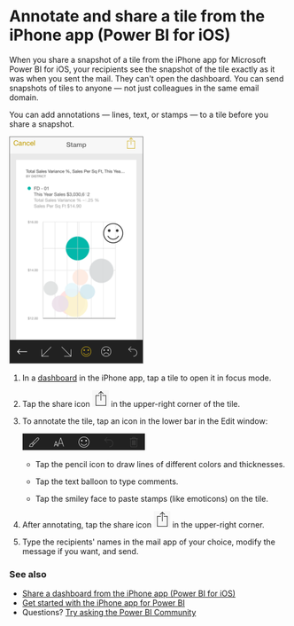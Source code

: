 <properties 
   pageTitle="Annotate and share a tile from the iPhone app"
   description="Learn about annotating and sharing snapshots of tiles from the Power BI mobile app for iOS on your iPhone. Recipients see the tile, but can’t open the dashboard."
   services="powerbi" 
   documentationCenter="" 
   authors="maggiesMSFT" 
   manager="mblythe" 
   backup=""
   editor=""
   tags=""
   qualityFocus="no"
   qualityDate=""/>
 
<tags
   ms.service="powerbi"
   ms.devlang="NA"
   ms.topic="article"
   ms.tgt_pltfrm="NA"
   ms.workload="powerbi"
   ms.date="10/03/2016"
   ms.author="maggies"/>
# Annotate and share a tile from the iPhone app (Power BI for iOS)

When you share a snapshot of a tile from the iPhone app for Microsoft Power BI for iOS, your recipients see the snapshot of the tile exactly as it was when you sent the mail. They can't open the dashboard. You can send snapshots of tiles to anyone — not just colleagues in the same email domain.

You can add annotations — lines, text, or stamps — to a tile before you share a snapshot.

![](media/powerbi-mobile-annotate-and-share-a-tile-from-the-iphone-app/PBI_AnnotateSmiley.png)

1.  In a [dashboard](powerbi-mobile-dashboards-in-the-iphone-app.md) in the iPhone app, tap a tile to open it in focus mode.

2.  Tap the share icon ![](media/powerbi-mobile-annotate-and-share-a-tile-from-the-iphone-app/power-bi-iphone-share-icon.png) in the upper-right corner of the tile.

3.  To annotate the tile, tap an icon in the lower bar in the Edit window:

    ![](media/powerbi-mobile-annotate-and-share-a-tile-from-the-iphone-app/PBI_AnnotateBar.png)

    -   Tap the pencil icon to draw lines of different colors and thicknesses.

    -   Tap the text balloon to type comments.

    -   Tap the smiley face to paste stamps (like emoticons) on the tile.

4.  After annotating, tap the share icon ![](media/powerbi-mobile-annotate-and-share-a-tile-from-the-iphone-app/power-bi-iphone-share-icon.png) in the upper-right corner.

5.  Type the recipients' names in the mail app of your choice, modify the message if you want, and send.

### See also

- [Share a dashboard from the iPhone app \(Power BI for iOS\)](powerbi-mobile-share-a-dashboard-from-the-iphone-app.md)
- [Get started with the iPhone app for Power BI](powerbi-mobile-iphone-app-get-started.md)
- Questions? [Try asking the Power BI Community](http://community.powerbi.com/)
